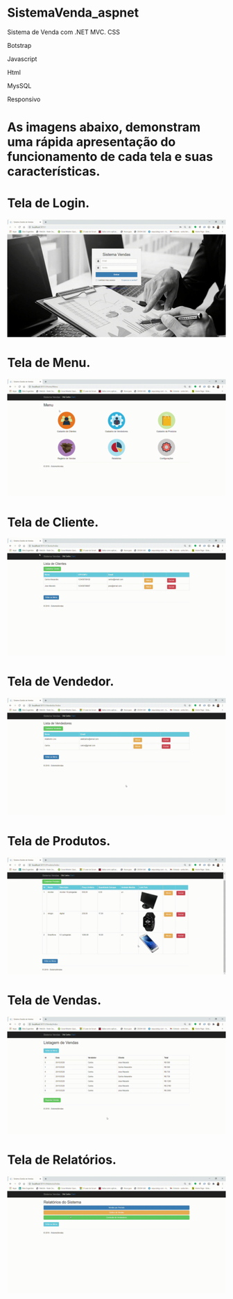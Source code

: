 # SistemaVenda_aspnet
Sistema de Venda com .NET MVC.
CSS

Botstrap

Javascript

Html

MysSQL

Responsivo


# As imagens abaixo, demonstram uma rápida apresentação do funcionamento de cada tela e suas características.

# Tela de Login.
![Login](https://github.com/CarlosAlexFO/SistemaVenda_aspnet/blob/master/Login.gif)



# Tela de Menu.
![Menu](https://github.com/CarlosAlexFO/SistemaVenda_aspnet/blob/master/Menu.gif)



# Tela de Cliente.
![TelaCliente](https://github.com/CarlosAlexFO/SistemaVenda_aspnet/blob/master/TelaCliente.gif)



# Tela de Vendedor.
![TelaVendedor](https://github.com/CarlosAlexFO/SistemaVenda_aspnet/blob/master/TelaVendedor.gif)



# Tela de Produtos.
![TelaProdutos](https://github.com/CarlosAlexFO/SistemaVenda_aspnet/blob/master/TelaProdutos.gif)



# Tela de Vendas.
![TelaVendas](https://github.com/CarlosAlexFO/SistemaVenda_aspnet/blob/master/TelaVendas.gif)




# Tela de Relatórios.
![TelaRelatorio](https://github.com/CarlosAlexFO/SistemaVenda_aspnet/blob/master/TelaRelatorio.gif)



